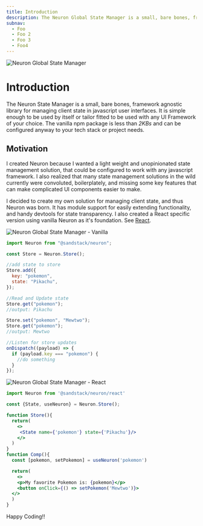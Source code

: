 ```yaml
---
title: Introduction
description: The Neuron Global State Manager is a small, bare bones, framework agnostic library for managing client state in javascript user interfaces.
subnav:
  - Foo
  - Foo 2
  - Foo 3
  - Foo4
---
```


![Neuron Global State Manager](https://sandstack.dev/readme-neuron.png "a title")

# Introduction

The Neuron State Manager is a small, bare bones, framework agnostic library for managing client state in javascript user interfaces. It is simple enough to be used by itself or tailor fitted to be used with any UI Framework of your choice. The vanilla npm package is less than _2KBs_ and can be configured anyway to your tech stack or project needs.

## Motivation

I created Neuron because I wanted a light weight and unopinionated state management solution, that could be configured to work with any javascript framework. I also realized that many state management solutions in the wild currently were convoluted, boilerplately, and missing some key features that can make complicated UI components easier to make.

I decided to create my own solution for managing client state, and thus Neuron was born. It has module support for easily extending functionality, and handy devtools for state transparency. I also created a React specific version using vanilla Neuron as it's foundation. See [React](/react/about).

![Neuron Global State Manager - Vanilla](https://sandstack.dev/neuron-vanilla-banner.png "a title")

```javascript
import Neuron from "@sandstack/neuron";

const Store = Neuron.Store();

//add state to store
Store.add({
  key: "pokemon",
  state: "Pikachu",
});

//Read and Update state
Store.get("pokemon");
//output: Pikachu

Store.set("pokemon", "Mewtwo");
Store.get("pokemon");
//output: Mewtwo

//Listen for store updates
onDispatch((payload) => {
  if (payload.key === "pokemon") {
    //do something
  }
});
```

![Neuron Global State Manager - React](https://sandstack.dev/neuron-react-banner.png "a title")

```jsx
import Neuron from '@sandstack/neuron/react'

const {State, useNeuron} = Neuron.Store();

function Store(){
  return(
    <>
     <State name={'pokemon'} state={'Pikachu'}/>
    </>
  )
}
function Comp(){
  const [pokemon, setPokemon] = useNeuron('pokemon')

  return(
    <>
    <p>My favorite Pokemon is: {pokemon}</p>
    <button onClick={() => setPokemon('Mewtwo')}>
  </>
  )
}
```

Happy Coding!!
